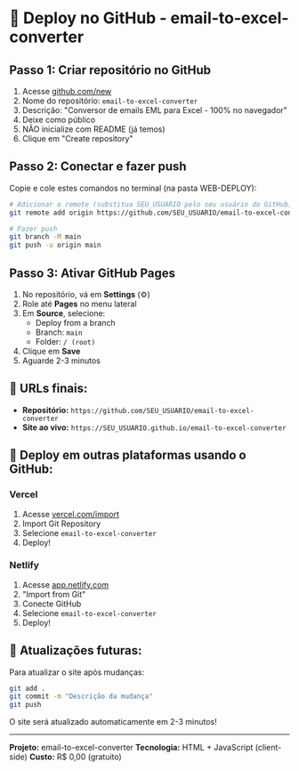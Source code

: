 # 🚀 Deploy no GitHub - email-to-excel-converter

## Passo 1: Criar repositório no GitHub

1. Acesse [github.com/new](https://github.com/new)
2. Nome do repositório: `email-to-excel-converter`
3. Descrição: "Conversor de emails EML para Excel - 100% no navegador"
4. Deixe como público
5. NÃO inicialize com README (já temos)
6. Clique em "Create repository"

## Passo 2: Conectar e fazer push

Copie e cole estes comandos no terminal (na pasta WEB-DEPLOY):

```bash
# Adicionar o remote (substitua SEU_USUARIO pelo seu usuário do GitHub)
git remote add origin https://github.com/SEU_USUARIO/email-to-excel-converter.git

# Fazer push
git branch -M main
git push -u origin main
```

## Passo 3: Ativar GitHub Pages

1. No repositório, vá em **Settings** (⚙️)
2. Role até **Pages** no menu lateral
3. Em **Source**, selecione:
   - Deploy from a branch
   - Branch: `main`
   - Folder: `/ (root)`
4. Clique em **Save**
5. Aguarde 2-3 minutos

## 📎 URLs finais:

- **Repositório:** `https://github.com/SEU_USUARIO/email-to-excel-converter`
- **Site ao vivo:** `https://SEU_USUARIO.github.io/email-to-excel-converter`

## 🎯 Deploy em outras plataformas usando o GitHub:

### Vercel
1. Acesse [vercel.com/import](https://vercel.com/import)
2. Import Git Repository
3. Selecione `email-to-excel-converter`
4. Deploy!

### Netlify
1. Acesse [app.netlify.com](https://app.netlify.com)
2. "Import from Git"
3. Conecte GitHub
4. Selecione `email-to-excel-converter`
5. Deploy!

## 🔄 Atualizações futuras:

Para atualizar o site após mudanças:

```bash
git add .
git commit -m "Descrição da mudança"
git push
```

O site será atualizado automaticamente em 2-3 minutos!

---

**Projeto:** email-to-excel-converter
**Tecnologia:** HTML + JavaScript (client-side)
**Custo:** R$ 0,00 (gratuito)